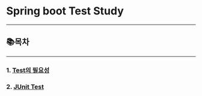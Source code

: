 # Spring boot Test Study

---

## 📚목차

---
### 1. [Test의 필요성](https://github.com/HwangHarim/Spring-Boot-Test-Study/blob/main/Test%EC%9D%98%20%ED%95%84%EC%9A%A9%EC%84%B1.md)
### 2. [JUnit Test](https://github.com/HwangHarim/Spring-Boot-Test-Study/blob/main/JunitTest.md)
